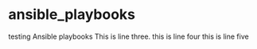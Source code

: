 # ansible_playbooks
testing Ansible playbooks
This is line three.
this is line four
this is line five